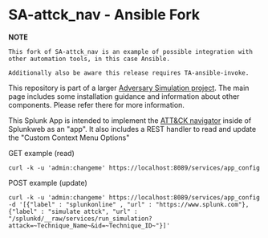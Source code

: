 # SA-attck_nav - Ansible Fork

**NOTE**
```
This fork of SA-attck_nav is an example of possible integration with 
other automation tools, in this case Ansible. 

Additionally also be aware this release requires TA-ansible-invoke.
```

This repository is part of a larger [Adversary Simulation project](https://github.com/timfrazier1/AdversarySimulation).  The main page includes some installation guidance and information about other components.  Please refer there for more information. 


This Splunk App is intended to implement the [ATT&CK navigator](https://github.com/mitre/attack-navigator) inside of Splunkweb as an "app".
It also includes a REST handler to read and update the "Custom Context Menu Options"

GET example (read)
```
curl -k -u 'admin:changeme' https://localhost:8089/services/app_config
```

POST example (update)
```
curl -k -u 'admin:changeme' https://localhost:8089/services/app_config -d '[{"label" : "splunkonline" , "url" : "https://www.splunk.com"},{"label" : "simulate attck", "url" : "/splunkd/__raw/services/run_simulation?attack=~Technique_Name~&id=~Technique_ID~"}]'
```

